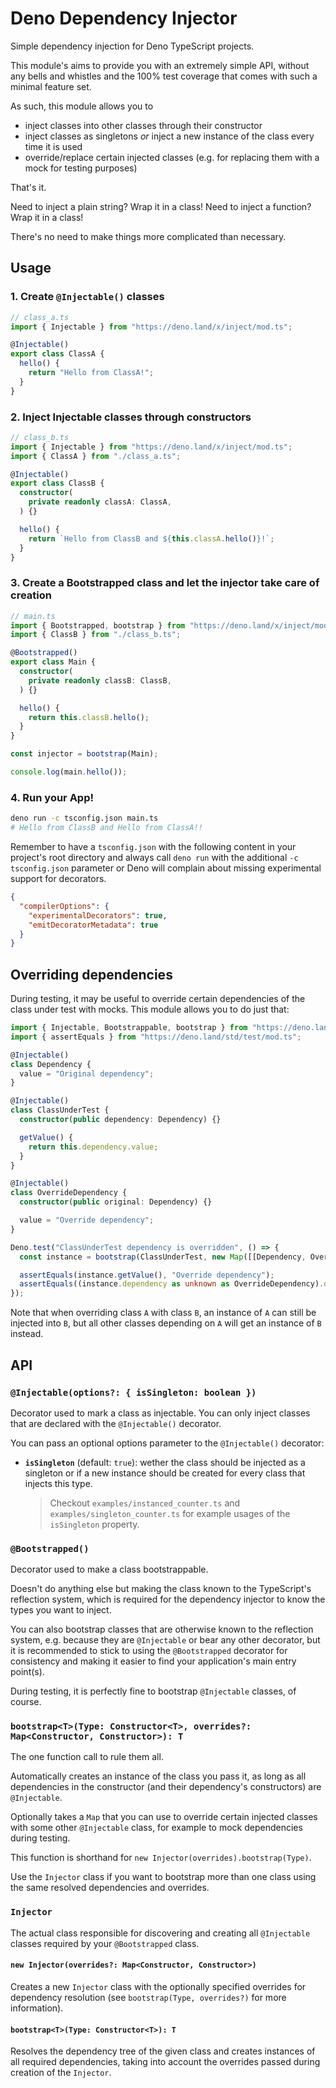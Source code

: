 # Deno Dependency Injector
Simple dependency injection for Deno TypeScript projects.

This module's aims to provide you with an extremely simple API, without any bells and whistles and the 100% test coverage that comes with such a minimal feature set.

As such, this module allows you to
- inject classes into other classes through their constructor
- inject classes as singletons *or* inject a new instance of the class every time it is used
- override/replace certain injected classes (e.g. for replacing them with a mock for testing purposes)

That's it.

Need to inject a plain string? Wrap it in a class!
Need to inject a function? Wrap it in a class!

There's no need to make things more complicated than necessary.

## Usage
### 1. Create `@Injectable()` classes
```ts
// class_a.ts
import { Injectable } from "https://deno.land/x/inject/mod.ts";

@Injectable()
export class ClassA {
  hello() {
    return "Hello from ClassA!";
  }
}
```

### 2. Inject Injectable classes through constructors
```ts
// class_b.ts
import { Injectable } from "https://deno.land/x/inject/mod.ts";
import { ClassA } from "./class_a.ts";

@Injectable()
export class ClassB {
  constructor(
    private readonly classA: ClassA,
  ) {}

  hello() {
    return `Hello from ClassB and ${this.classA.hello()}!`;
  }
}
```

### 3. Create a Bootstrapped class and let the injector take care of creation
```ts
// main.ts
import { Bootstrapped, bootstrap } from "https://deno.land/x/inject/mod.ts";
import { ClassB } from "./class_b.ts";

@Bootstrapped()
export class Main {
  constructor(
    private readonly classB: ClassB,
  ) {}

  hello() {
    return this.classB.hello();
  }
}

const injector = bootstrap(Main);

console.log(main.hello());
```

### 4. Run your App!
```sh
deno run -c tsconfig.json main.ts
# Hello from ClassB and Hello from ClassA!!
```

Remember to have a `tsconfig.json` with the following content in your project's root directory and always call `deno run` with the additional `-c tsconfig.json` parameter or Deno will complain about missing experimental support for decorators.

```json
{
  "compilerOptions": {
    "experimentalDecorators": true,
    "emitDecoratorMetadata": true
  }
}
```

## Overriding dependencies
During testing, it may be useful to override certain dependencies of the class under test with mocks.
This module allows you to do just that:

```ts
import { Injectable, Bootstrappable, bootstrap } from "https://deno.land/x/inject/mod.ts";
import { assertEquals } from "https://deno.land/std/test/mod.ts";

@Injectable()
class Dependency {
  value = "Original dependency";
}

@Injectable()
class ClassUnderTest {
  constructor(public dependency: Dependency) {}

  getValue() {
    return this.dependency.value;
  }
}

@Injectable()
class OverrideDependency {
  constructor(public original: Dependency) {}

  value = "Override dependency";
}

Deno.test("ClassUnderTest dependency is overridden", () => {
  const instance = bootstrap(ClassUnderTest, new Map([[Dependency, OverrideDependency]]));

  assertEquals(instance.getValue(), "Override dependency");
  assertEquals((instance.dependency as unknown as OverrideDependency).original.value, "Original dependency");
});
```

Note that when overriding class `A` with class `B`, an instance of `A` can still be injected into `B`, but all other classes depending on `A` will get an instance of `B` instead.

## API
### `@Injectable(options?: { isSingleton: boolean })`
Decorator used to mark a class as injectable.
You can only inject classes that are declared with the `@Injectable()` decorator.

You can pass an optional options parameter to the `@Injectable()` decorator:
- **`isSingleton`** (default: `true`): wether the class should be injected as a singleton or if a new instance should be created for every class that injects this type.

    > Checkout `examples/instanced_counter.ts` and `examples/singleton_counter.ts` for example usages of the `isSingleton` property.

### `@Bootstrapped()`
Decorator used to make a class bootstrappable.

Doesn't do anything else but making the class known to the TypeScript's reflection system, which is required for the dependency injector to know the types you want to inject.

You can also bootstrap classes that are otherwise known to the reflection system, e.g. because they are `@Injectable` or bear any other decorator, but it is recommended to stick to using the `@Bootstrapped` decorator for consistency and making it easier to find your application's main entry point(s).

During testing, it is perfectly fine to bootstrap `@Injectable` classes, of course.

### `bootstrap<T>(Type: Constructor<T>, overrides?: Map<Constructor, Constructor>): T`
The one function call to rule them all.

Automatically creates an instance of the class you pass it, as long as all dependencies in the constructor (and their dependency's constructors) are `@Injectable`.

Optionally takes a `Map` that you can use to override certain injected classes with some other `@Injectable` class, for example to mock dependencies during testing.

This function is shorthand for `new Injector(overrides).bootstrap(Type)`.

Use the `Injector` class if you want to bootstrap more than one class using the same resolved dependencies and overrides.

### `Injector`
The actual class responsible for discovering and creating all `@Injectable` classes required by your `@Bootstrapped` class.

#### `new Injector(overrides?: Map<Constructor, Constructor>)`
Creates a new `Injector` class with the optionally specified overrides for dependency resolution (see `bootstrap(Type, overrides?)` for more information).

#### `bootstrap<T>(Type: Constructor<T>): T`
Resolves the dependency tree of the given class and creates instances of all required dependencies, taking into account the overrides passed during creation of the `Injector`.

